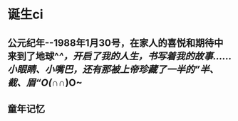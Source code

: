 # 诞生ci

## 公元纪年--1988年1月30号，在家人的喜悦和期待中来到了地球^_^，开启了我的人生，书写着我的故事……小眼睛、小嘴巴，还有那被上帝珍藏了一半的”半、截、眉“O(∩_∩)O~

## 童年记忆
<Valine></Valine>